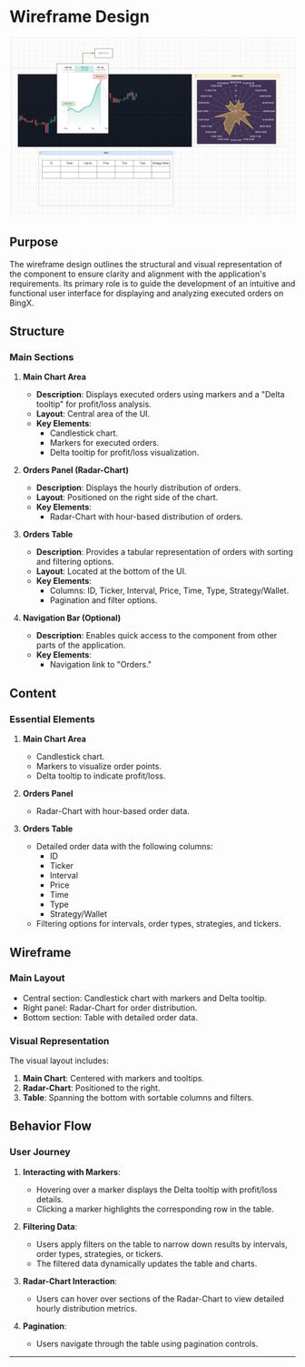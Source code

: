 # **Wireframe Design**

![alt text](image.png)

## **Purpose**
The wireframe design outlines the structural and visual representation of the component to ensure clarity and alignment with the application's requirements. Its primary role is to guide the development of an intuitive and functional user interface for displaying and analyzing executed orders on BingX.

## **Structure**

### **Main Sections**
1. **Main Chart Area**
   - **Description**: Displays executed orders using markers and a "Delta tooltip" for profit/loss analysis.
   - **Layout**: Central area of the UI.
   - **Key Elements**:
     - Candlestick chart.
     - Markers for executed orders.
     - Delta tooltip for profit/loss visualization.

2. **Orders Panel (Radar-Chart)**
   - **Description**: Displays the hourly distribution of orders.
   - **Layout**: Positioned on the right side of the chart.
   - **Key Elements**:
     - Radar-Chart with hour-based distribution of orders.

3. **Orders Table**
   - **Description**: Provides a tabular representation of orders with sorting and filtering options.
   - **Layout**: Located at the bottom of the UI.
   - **Key Elements**:
     - Columns: ID, Ticker, Interval, Price, Time, Type, Strategy/Wallet.
     - Pagination and filter options.

4. **Navigation Bar (Optional)**
   - **Description**: Enables quick access to the component from other parts of the application.
   - **Key Elements**:
     - Navigation link to "Orders."

## **Content**

### **Essential Elements**
1. **Main Chart Area**
   - Candlestick chart.
   - Markers to visualize order points.
   - Delta tooltip to indicate profit/loss.

2. **Orders Panel**
   - Radar-Chart with hour-based order data.

3. **Orders Table**
   - Detailed order data with the following columns:
     - ID
     - Ticker
     - Interval
     - Price
     - Time
     - Type
     - Strategy/Wallet
   - Filtering options for intervals, order types, strategies, and tickers.

## **Wireframe**

### **Main Layout**
- Central section: Candlestick chart with markers and Delta tooltip.
- Right panel: Radar-Chart for order distribution.
- Bottom section: Table with detailed order data.

### **Visual Representation**
The visual layout includes:
1. **Main Chart**: Centered with markers and tooltips.
2. **Radar-Chart**: Positioned to the right.
3. **Table**: Spanning the bottom with sortable columns and filters.

## **Behavior Flow**

### **User Journey**
1. **Interacting with Markers**:
   - Hovering over a marker displays the Delta tooltip with profit/loss details.
   - Clicking a marker highlights the corresponding row in the table.

2. **Filtering Data**:
   - Users apply filters on the table to narrow down results by intervals, order types, strategies, or tickers.
   - The filtered data dynamically updates the table and charts.

3. **Radar-Chart Interaction**:
   - Users can hover over sections of the Radar-Chart to view detailed hourly distribution metrics.

4. **Pagination**:
   - Users navigate through the table using pagination controls.

---
